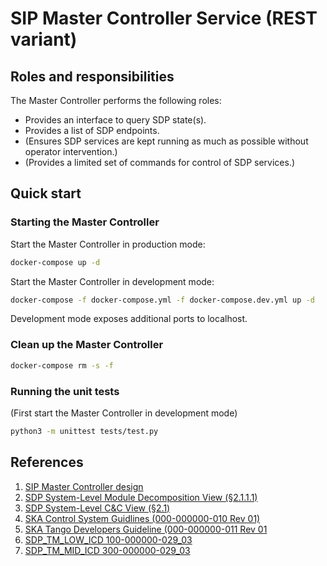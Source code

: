 # SIP Master Controller Service (REST variant)

## Roles and responsibilities

The Master Controller performs the following roles:

* Provides an interface to query SDP state(s).
* Provides a list of SDP endpoints.
* (Ensures SDP services are kept running as much as possible without operator 
  intervention.) 
* (Provides a limited set of commands for control of SDP services.)


## Quick start

### Starting the Master Controller

Start the Master Controller in production mode:

```bash
docker-compose up -d
```

Start the Master Controller in development mode:

```bash
docker-compose -f docker-compose.yml -f docker-compose.dev.yml up -d
```

Development mode exposes additional ports to localhost.


### Clean up the Master Controller

```bash
docker-compose rm -s -f
```

### Running the unit tests

(First start the Master Controller in development mode)

```bash
python3 -m unittest tests/test.py
```

## References

1. [SIP Master Controller design](https://confluence.ska-sdp.org/display/WBS/SIP%3A+%5BEC%5D+Master+Controller+Service)
1. [SDP System-Level Module Decomposition View (§2.1.1.1)](https://docs.google.com/document/d/1M0S20FWn4Dsb8nl9duIoW93OEiXlzVDGh8sqImOl6S0)
1. [SDP System-Level C&C View (§2.1)](https://docs.google.com/document/d/1FTGfuy1R4_xjEug5ENPZwXqfAEy9ydqYXCXP__48KKw)
1. [SKA Control System Guidlines (000-000000-010 Rev 01)](https://ska-aw.bentley.com/SKAProd/Search/QuickLink.aspx?n=000-000000-010&t=3&d=Main%5ceB_PROD&sc=Global&r=01&i=view)
1. [SKA Tango Developers Guideline (000-000000-011 Rev 01](https://docs.google.com/document/d/1vr6xcYTpYOZnECmu47KG5cdyKMF9zE089ufBT5CprNY/edit#heading=h.gjdgxs)
1. [SDP_TM_LOW_ICD 100-000000-029_03](https://docs.google.com/document/d/13E9bgygFz5H-fPrRXSgwxQWTrGNk_yCLCE35NeLhNRs)
1. [SDP_TM_MID_ICD 300-000000-029_03](https://docs.google.com/document/d/1HI8efEahniLJZUfhZoDclump9L-SkEkD_m7kIJBgkcE)
